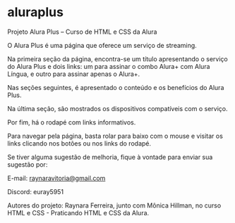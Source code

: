# aluraplus
Projeto Alura Plus – Curso de HTML e CSS da Alura

O Alura Plus é uma página que oferece um serviço de streaming.

Na primeira seção da página, encontra-se um título apresentando o serviço do Alura Plus e dois links: um para assinar o combo Alura+ com Alura Língua, e outro para assinar apenas o Alura+.

Nas seções seguintes, é apresentado o conteúdo e os benefícios do Alura Plus.

Na última seção, são mostrados os dispositivos compatíveis com o serviço.

Por fim, há o rodapé com links informativos.

Para navegar pela página, basta rolar para baixo com o mouse e visitar os links clicando nos botões ou nos links do rodapé.

Se tiver alguma sugestão de melhoria, fique à vontade para enviar sua sugestão por:

E-mail: raynaravitoria@gmail.com

Discord: euray5951

Autores do projeto:
Raynara Ferreira, junto com Mônica Hillman, no curso HTML e CSS - Praticando HTML e CSS da Alura.